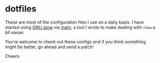 # dotfiles

These are most of the configuration files I use on a daily basis.
I have started using [GNU stow](https://www.gnu.org/software/stow/manual/stow.html) via [mdm](https://sr.ht/~jcmuller/my-dotfiles-manager/), a tool I wrote to make dealing with `stow` a bit easier.

You're welcome to check out these configs and if you think something might be better, go ahead and send a patch!

Cheers
